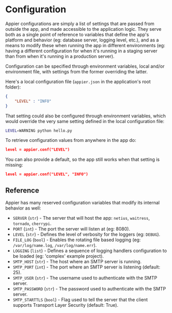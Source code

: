 # Configuration

Appier configurations are simply a list of settings that are passed from outside the app,
and made accessible to the application logic. They serve both as a single point of 
reference to variables that define the app's platform and behavior (eg: database
server, logging level, etc.), and as a means to modify these when running the app in
different environments (eg: having a different configuration for when it's running
in a staging server than from when it's running in a production server).

Configuration can be specified through environment variables, local and/or environment 
file, with settings from the former overriding the latter.

Here's a local configuration file (`appier.json` in the application's root folder):

```json
{
    "LEVEL" : "INFO"
}
```

That setting could also be configured through environment variables, which would override
the very same setting defined in the local configuration file:

```bash
LEVEL=WARNING python hello.py
```

To retrieve configuration values from anywhere in the app do:

```json
level = appier.conf("LEVEL")
```

You can also provide a default, so the app still works when that setting is missing:

```json
level = appier.conf("LEVEL", "INFO")
```

## Reference

Appier has many reserved configuration variables that modify its internal behavior
as well: 

* `SERVER` (`str`) - The server that will host the app: `netius`, `waitress`, `tornado`, `cherrypi`.
* `PORT` (`int`) - The port the server will listen at (eg: 8080).
* `LEVEL` (`str`) - Defines the level of verbosity for the loggers (eg: `DEBUG`).
* `FILE_LOG` (`bool`) - Enables the rotating file based logging (eg: `/var/log/name.log`, 
`/var/log/name.err`).
* `LOGGING` (`list`) - Defines a sequence of logging handlers configuration to be loaded 
(eg: 'complex' example project).
* `SMTP_HOST` (`str`) - The host where an SMTP server is running.
* `SMTP_PORT` (`int`) - The port where an SMTP server is listening (default: 25).
* `SMTP_USER` (`str`) - The username used to authenticate with the SMTP server.
* `SMTP_PASSWORD` (`str`) - The password used to authenticate with the SMTP server.
* `SMTP_STARTTLS` (`bool`) - Flag used to tell the server that the client supports Transport 
Layer Security (default: True).
